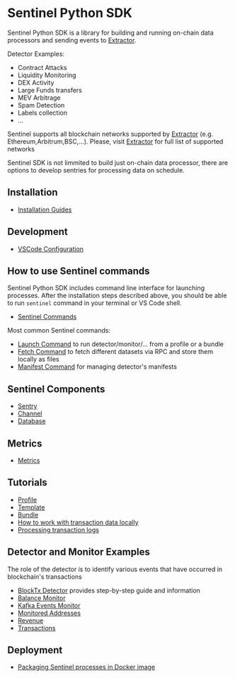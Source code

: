 # Sentinel Python SDK

Sentinel Python SDK is a library for building and running on-chain data processors and sending events to [Extractor](https://extractor.live).

Detector Examples:
- Contract Attacks
- Liquidity Monitoring
- DEX Activity
- Large Funds transfers
- MEV Arbitrage
- Spam Detection
- Labels collection
- ...

Sentinel supports all blockchain networks supported by [Extractor](https://extractor.live) (e.g. Ethereum,Arbitrum,BSC,...). Please, visit [Extractor](https://extractor.live) for full list of supported networks

Sentinel SDK is not limmited to build just on-chain data processor, there are options to develop sentries for processing data on schedule. 

## Installation

- [Installation Guides](/docs/Install/Install.md)

## Development

- [VSCode Configuration](/docs/Development/VSCode-Configuration.md)

## How to use Sentinel commands

Sentinel Python SDK includes command line interface for launching processes. After the installation steps described above, you should be able to run `sentinel` command in your terminal or VS Code shell. 

- [Sentinel Commands](docs/Commands/Command-List.md)

Most common Sentinel commands:

- [Launch Command](docs/Commands/Launch.md) to run detector/monitor/... from a profile or a bundle
- [Fetch Command](docs/Commands//Fetch.md) to fetch different datasets via RPC and store them locally as files
- [Manifest Command]() for managing detector's manifests

## Sentinel Components

- [Sentry](/docs/Sentry/Overview.md)
- [Channel](/docs/Channels/Overview.md)
- [Database](/docs/Databases/Overview.md)

## Metrics

- [Metrics](/docs/Metrics/Index.md)

## Tutorials

- [Profile](/docs/Tutorials/Profile.md)
- [Template](/docs/Tutorials/Template.md)
- [Bundle](/docs/Tutorials/Bundle.md)
- [How to work with transaction data locally](/docs/Tutorials/How-to-work-with-transaction-data-locally.md)
- [Processing transaction logs](/docs/Tutorials/Processing-transaction-logs.md)

## Detector and Monitor Examples

The role of the detector is to identify various events that have occurred in blockchain's transactions

- [BlockTx Detector](examples/block_tx/README.md) provides step-by-step guide and information
- [Balance Monitor](examples/balance_monitor/README.md)
- [Kafka Events Monitor](examples/kafka_events_monitor/)
- [Monitored Addresses](examples/monitored_address/README.md)
- [Revenue](examples/revenue/)
- [Transactions](examples/transaction/README.md)

## Deployment

- [Packaging Sentinel processes in Docker image](docs/Deployment/Packaging-in-Docker-Image.md)
